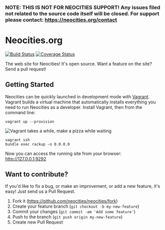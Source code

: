 ### NOTE: THIS IS NOT FOR NEOCITIES SUPPORT! Any issues filed not related to the source code itself will be closed. For support please contact: https://neocities.org/contact

# Neocities.org

[![Build Status](https://github.com/neocities/neocities/actions/workflows/ci.yml/badge.svg)](https://github.com/neocities/neocities/actions?query=workflow%3ACI)
[![Coverage Status](https://coveralls.io/repos/neocities/neocities/badge.svg?branch=master&service=github)](https://coveralls.io/github/neocities/neocities?branch=master)

The web site for Neocities! It's open source. Want a feature on the site? Send a pull request!

## Getting Started

Neocities can be quickly launched in development mode with [Vagrant](https://www.vagrantup.com). Vagrant builds a virtual machine that automatically installs everything you need to run Neocities as a developer. Install Vagrant, then from the command line:

```
vagrant up --provision
```

![Vagrant takes a while, make a pizza while waiting](https://i.imgur.com/dKa8LUs.png)

```
vagrant ssh
bundle exec rackup -o 0.0.0.0
```

Now you can access the running site from your browser: http://127.0.0.1:9292

## Want to contribute?

If you'd like to fix a bug, or make an improvement, or add a new feature, it's easy! Just send us a Pull Request.

1. Fork it (https://github.com/neocities/neocities/fork)
2. Create your feature branch (`git checkout -b my-new-feature`)
3. Commit your changes (`git commit -am 'Add some feature'`)
4. Push to the branch (`git push origin my-new-feature`)
5. Create new Pull Request
